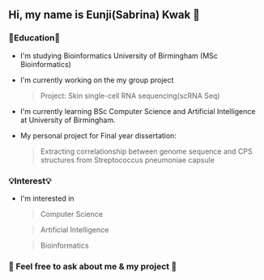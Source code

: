 ## Hi, my name is Eunji(Sabrina) Kwak 👋

### 📕Education📕  
* I'm studying Bioinformatics University of Birmingham (MSc Bioinformatics)
* I'm currently working on the my group project

  > Project: Skin single-cell RNA sequencing(scRNA Seq)

* I'm currently learning BSc Computer Science and Artificial Intelligence at University of Birmingham.
* My personal project for Final year dissertation:

  > Extracting correlationship between genome sequence and CPS structures from Streptococcus pneumoniae capsule

### 💡Interest💡
* I'm interested in 
    > Computer Science  
  
    > Artificial Intelligence
  
    > Bioinformatics


### 🙋 Feel free to ask about me & my project 💬 

